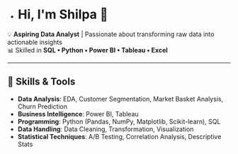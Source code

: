 - # Hi, I'm Shilpa 👋  

💡 **Aspiring Data Analyst** | Passionate about transforming raw data into actionable insights  
📊 Skilled in **SQL • Python • Power BI • Tableau • Excel**  

---

## 🚀 Skills & Tools
- **Data Analysis**: EDA, Customer Segmentation, Market Basket Analysis, Churn Prediction
- **Business Intelligence**: Power BI, Tableau
- **Programming**: Python (Pandas, NumPy, Matplotlib, Scikit-learn), SQL
- **Data Handling**: Data Cleaning, Transformation, Visualization
- **Statistical Techniques**: A/B Testing, Correlation Analysis, Descriptive Stats
